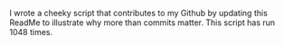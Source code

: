 I wrote a cheeky script that contributes to my Github by updating this ReadMe to illustrate why more than commits matter. This script has run 1048 times.